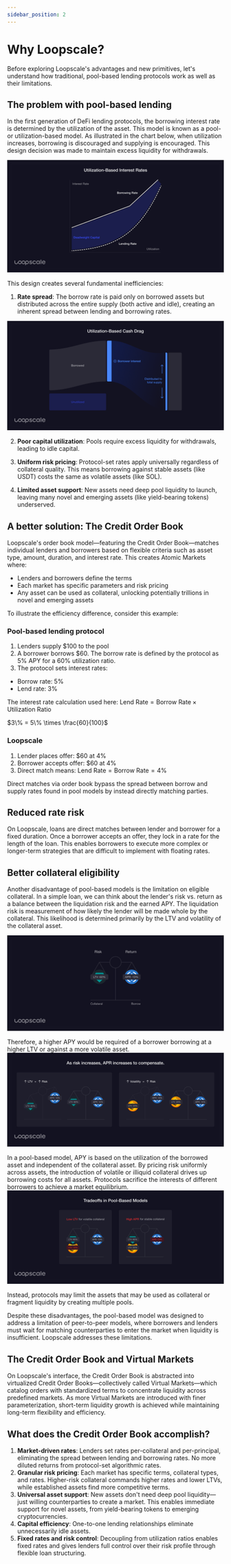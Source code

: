 ```yaml
---
sidebar_position: 2
---
```


# Why Loopscale?

Before exploring Loopscale's advantages and new primitives, let's understand how traditional, pool-based lending protocols work as well as their limitations.

## The problem with pool-based lending
In the first generation of DeFi lending protocols, the borrowing interest rate is determined by the utilization of the asset. This model is known as a pool- or utilization-based model. As illustrated in the chart below, when utilization increases, borrowing is discouraged and supplying is encouraged. This design decision was made to maintain excess liquidity for withdrawals.

![](../../static/img/docs/concepts/why-loopscale-1.png)

This design creates several fundamental inefficiencies:

1. **Rate spread**: The borrow rate is paid only on borrowed assets but distributed across the entire supply (both active and idle), creating an inherent spread between lending and borrowing rates.

![](../../static/img/docs/concepts/why-loopscale-2.png)

2. **Poor capital utilization**: Pools require excess liquidity for withdrawals, leading to idle capital.

3. **Uniform risk pricing**: Protocol-set rates apply universally regardless of collateral quality. This means borrowing against stable assets (like USDT) costs the same as volatile assets (like SOL).

4. **Limited asset support**: New assets need deep pool liquidity to launch, leaving many novel and emerging assets (like yield-bearing tokens) underserved.

## A better solution: The Credit Order Book
Loopscale's order book model—featuring the Credit Order Book—matches individual lenders and borrowers based on flexible criteria such as asset type, amount, duration, and interest rate. This creates Atomic Markets where:
- Lenders and borrowers define the terms
- Each market has specific parameters and risk pricing
- Any asset can be used as collateral, unlocking potentially trillions in novel and emerging assets

To illustrate the efficiency difference, consider this example:

### Pool-based lending protocol
1. Lenders supply $100 to the pool
2. A borrower borrows $60. The borrow rate is defined by the protocol as 5% APY for a 60% utilization ratio.
3. The protocol sets interest rates:
 - Borrow rate: 5%
 - Lend rate: 3%

The interest rate calculation used here:
$\text{Lend Rate} = \text{Borrow Rate} \times \text{Utilization Ratio}$

$3\% = 5\% \times \frac{60}{100}$

### Loopscale
1. Lender places offer: $60 at 4%
2. Borrower accepts offer: $60 at 4%
3. Direct match means:
   $\text{Lend Rate} = \text{Borrow Rate} = 4\%$

Direct matches via order book bypass the spread between borrow and supply rates found in pool models by instead directly matching parties.

## Reduced rate risk
On Loopscale, loans are direct matches between lender and borrower for a fixed duration. Once a borrower accepts an offer, they lock in a rate for the length of the loan. This enables borrowers to execute more complex or longer-term strategies that are difficult to implement with floating rates.

## Better collateral eligibility
Another disadvantage of pool-based models is the limitation on eligible collateral. In a simple loan, we can think about the lender's risk vs. return as a balance between the liquidation risk and the earned APY. The liquidation risk is measurement of how likely the lender will be made whole by the collateral. This likelihood is determined primarily by the LTV and volatility of the collateral asset.

![](../../static/img/docs/concepts/why-loopscale-3.png)

Therefore, a higher APY would be required of a borrower borrowing at a higher LTV or against a more volatile asset.
![](../../static/img/docs/concepts/why-loopscale-4.png)

In a pool-based model, APY is based on the utilization of the borrowed asset and independent of the collateral asset. By pricing risk uniformly across assets, the introduction of volatile or illiquid collateral drives up borrowing costs for all assets. Protocols sacrifice the interests of different borrowers to achieve a market equilibrium.
![](../../static/img/docs/concepts/why-loopscale-5.png)

Instead, protocols may limit the assets that may be used as collateral or fragment liquidity by creating multiple pools.

Despite these disadvantages, the pool-based model was designed to address a limitation of peer-to-peer models, where borrowers and lenders must wait for matching counterparties to enter the market when liquidity is insufficient. Loopscale addresses these limitations.

## The Credit Order Book and Virtual Markets
On Loopscale's interface, the Credit Order Book is abstracted into virtualized Credit Order Books—collectively called Virtual Markets—which catalog orders with standardized terms to concentrate liquidity across predefined markets. As more Virtual Markets are introduced with finer parameterization, short-term liquidity growth is achieved while maintaining long-term flexibility and efficiency.

## What does the Credit Order Book accomplish?
1. **Market-driven rates**: Lenders set rates per-collateral and per-principal, eliminating the spread between lending and borrowing rates. No more diluted returns from protocol-set algorithmic rates.
2. **Granular risk pricing**: Each market has specific terms, collateral types, and rates. Higher-risk collateral commands higher rates and lower LTVs, while established assets find more competitive terms.
3. **Universal asset support**: New assets don't need deep pool liquidity—just willing counterparties to create a market. This enables immediate support for novel assets, from yield-bearing tokens to emerging cryptocurrencies.
4. **Capital efficiency**: One-to-one lending relationships eliminate unnecessarily idle assets.
5. **Fixed rates and risk control**: Decoupling from utilization ratios enables fixed rates and gives lenders full control over their risk profile through flexible loan structuring.